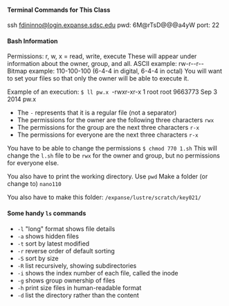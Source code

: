 #### Terminal Commands for This Class
ssh fdininno@login.expanse.sdsc.edu
pwd: 6M@rTsD@@@a4yW
port: 22

#### Bash Information
Permissions: r, w, x = read, write, execute
These will appear under information about the owner, group, and all.
ASCII example: rw-r--r--
Bitmap example: 110-100-100 (6-4-4 in digital, 6-4-4 in octal)
You will want to set your files so that only the owner will be able to execute it.

Example of an execution: 
`$ ll pw.x
`-rwxr-xr-x 1 root root 9663773 Sep 3 2014 pw.x

- The `-` represents that it is a regular file (not a separator)
- The permissions for the owner are the following three characters `rwx`
- The permissions for the group are the next three characters `r-x`
- The permissions for everyone are the next three characters `r-x`

You have to be able to change the permissions
`$ chmod 770 1.sh`
This will change the `l.sh` file to be `rwx` for the owner and group, but no permissions for everyone else.

You also have to print the working directory. Use `pwd`
Make a folder (or change to) `nano110`

You also have to make this folder: `/expanse/lustre/scratch/key021/`

#### Some handy `ls` commands
- `-l` "long" format shows file details
- `-a` shows hidden files
- `-t` sort by latest modified
- `-r` reverse order of default sorting
- `-S` sort by size
- `-R` list recursively, showing subdirectories
- `-i` shows the index number of each file, called the inode
- `-g` shows group ownership of files
- `-h` print size files in human-readable format
- `-d` list the directory rather than the content

